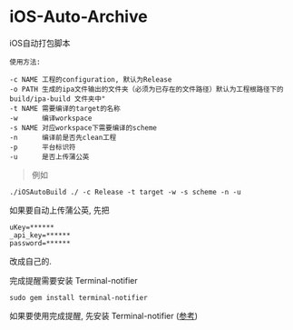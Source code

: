 # iOS-Auto-Archive

iOS自动打包脚本

```
使用方法:
 
-c NAME 工程的configuration, 默认为Release
-o PATH 生成的ipa文件输出的文件夹（必须为已存在的文件路径）默认为工程根路径下的 build/ipa-build 文件夹中"
-t NAME 需要编译的target的名称
-w      编译workspace
-s NAME 对应workspace下需要编译的scheme
-n      编译前是否先clean工程
-p      平台标识符
-u      是否上传蒲公英
```

> 例如
``` shell
./iOSAutoBuild ./ -c Release -t target -w -s scheme -n -u
```

如果要自动上传蒲公英, 先把

``` 
uKey=****** 
_api_key=******
password=****** 
```
改成自己的.



完成提醒需要安装 Terminal-notifier

```
sudo gem install terminal-notifier
```

如果要使用完成提醒, 先安装 Terminal-notifier ([参考](http://osxdaily.com/2012/08/03/send-an-alert-to-notification-center-from-the-command-line-in-os-x/))